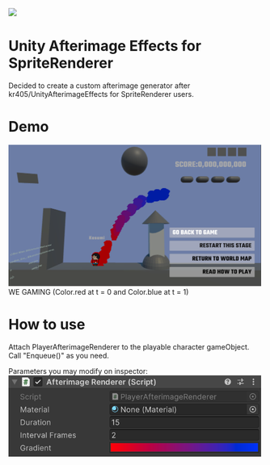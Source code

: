 ![](https://img.shields.io/badge/license-MIT-green)

# Unity Afterimage Effects for SpriteRenderer
Decided to create a custom afterimage generator after kr405/UnityAfterimageEffects for SpriteRenderer users.<br>

# Demo
<img src="https://github.com/TrueRyoB/Unity-AfterImage-for-SpriteRenderer/blob/main/very%20cool%20screenshot.png" width="500px">
WE GAMING (Color.red at t = 0 and Color.blue at t = 1)

# How to use
Attach PlayerAfterimageRenderer to the playable character gameObject.
Call "Enqueue()" as you need.

Parameters you may modify on inspector:
<img src="https://github.com/TrueRyoB/Unity-AfterImage-for-SpriteRenderer/blob/main/another%20cool%20screenshot.png" width="500px">
